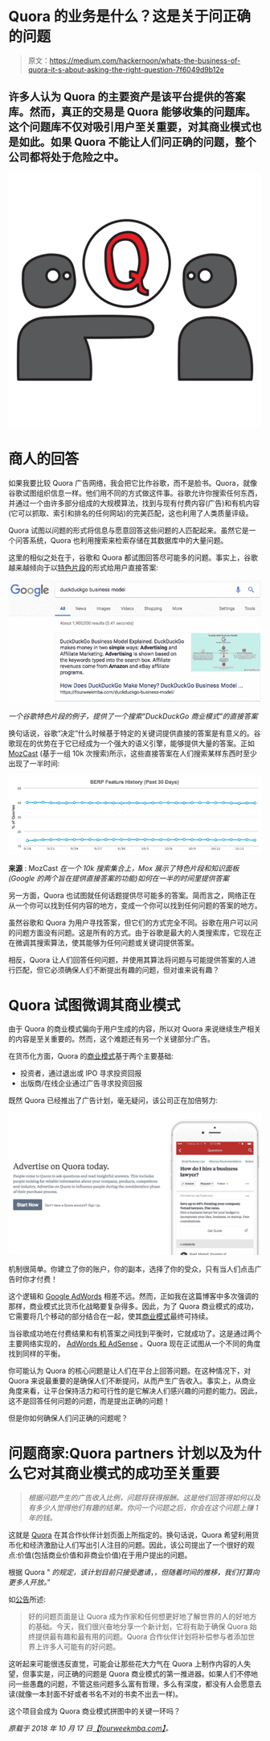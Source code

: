 # Quora 的业务是什么？这是关于问正确的问题

> 原文：<https://medium.com/hackernoon/whats-the-business-of-quora-it-s-about-asking-the-right-question-7f6049d9b12e>

## 许多人认为 Quora 的主要资产是该平台提供的答案库。然而，真正的交易是 Quora 能够收集的问题库。这个问题库不仅对吸引用户至关重要，对其商业模式也是如此。如果 Quora 不能让人们问正确的问题，整个公司都将处于危险之中。

![](img/24eeb64f9fa0a71f76d792553848d49b.png)

# 商人的回答

如果我要比较 Quora 广告网络，我会把它比作谷歌，而不是脸书。Quora，就像谷歌试图组织信息一样。他们用不同的方式做这件事。谷歌允许你搜索任何东西，并通过一个由许多部分组成的大规模算法，找到与现有付费内容(广告)和有机内容(它可以抓取、索引和排名的任何网站)的完美匹配，这也利用了人类质量评级。

Quora 试图以问题的形式将信息与愿意回答这些问题的人匹配起来。虽然它是一个问答系统，Quora 也利用搜索来检索存储在其数据库中的大量问题。

这里的相似之处在于，谷歌和 Quora 都试图回答尽可能多的问题。事实上，谷歌越来越倾向于以[特色片段](https://fourweekmba.com/what-is-seo-hacking/)的形式给用户直接答案:

![](img/58a45ff988b2d44fec17d8d8727b621c.png)

*一个谷歌特色片段的例子，提供了一个搜索“DuckDuckGo 商业模式”的直接答案*

换句话说，谷歌“决定”什么时候基于特定的关键词提供直接的答案是有意义的。谷歌现在的优势在于它已经成为一个强大的语义引擎，能够提供大量的答案。正如 [MozCast](https://moz.com/mozcast/features) (基于一组 10k 次搜索)所示，这些直接答案在人们搜索某样东西时至少出现了一半时间:

![](img/f41e6cd43737da12fb378d364d09d265.png)

**来源** : MozCast *在一个 10k 搜索集合上，Mox 展示了特色片段和知识面板(Google 的两个旨在提供直接答案的功能)如何在一半的时间里提供答案*

另一方面，Quora 也试图就任何话题提供尽可能多的答案。简而言之，网络正在从一个你可以找到任何内容的地方，变成一个你可以找到任何问题的答案的地方。

虽然谷歌和 Quora 为用户寻找答案，但它们的方式完全不同。谷歌在用户可以问的问题方面没有问题。这是所有的方式。由于谷歌是最大的人类搜索库，它现在正在微调其搜索算法，使其能够为任何问题或关键词提供答案。

相反，Quora 让人们回答任何问题，并使用其算法将问题与可能提供答案的人进行匹配，但它必须确保人们不断提出有趣的问题，但对谁来说有趣？

# Quora 试图微调其商业模式

由于 Quora 的商业模式偏向于用户生成的内容，所以对 Quora 来说继续生产相关的内容是至关重要的。然而，这个难题还有另一个关键部分:广告。

在货币化方面，Quora 的[商业模式](https://fourweekmba.com/what-is-a-business-model/)基于两个主要基础:

*   投资者，通过退出或 IPO 寻求投资回报
*   出版商/在线企业通过广告寻求投资回报

既然 Quora 已经推出了广告计划，毫无疑问，该公司正在加倍努力:

![](img/8640e6cc96de5b0bfed5f3b8c6edcc23.png)

机制很简单。你建立了你的账户，你的副本，选择了你的受众，只有当人们点击广告时你才付费！

这个逻辑和 [Google AdWords](https://fourweekmba.com/google-business-model/) 相差不远。然而，正如我在这篇博客中多次强调的那样，商业模式比货币化战略要复杂得多。因此，为了 Quora 商业模式的成功，它需要将几个移动的部分结合在一起，使其[商业模式](https://fourweekmba.com/what-is-a-business-model/)最终可持续。

当谷歌成功地在付费结果和有机答案之间找到平衡时，它就成功了。这是通过两个主要网络实现的， [AdWords 和 AdSense](https://fourweekmba.com/google-business-model/) 。Quora 现在正试图从一个不同的角度找到同样的平衡。

你可能认为 Quora 的核心问题是让人们在平台上回答问题。在这种情况下，对 Quora 来说最重要的是确保人们不断提问，从而产生广告收入。事实上，从商业角度来看，让平台保持活力和可行性的是它解决人们感兴趣的问题的能力。因此，这不是回答任何问题的问题，而是提出正确的问题！

但是你如何确保人们问正确的问题呢？

# 问题商家:Quora partners 计划以及为什么它对其商业模式的成功至关重要

> *根据问题产生的广告收入比例，问题将获得报酬。这是他们回答得如何以及有多少人觉得他们有趣的结果。你问一个问题之后，你会在这个问题上赚 1 年的钱。*

这就是 [Quora](https://help.quora.com/hc/en-us/articles/360000673263-Partner-Program-Frequently-Asked-Questions) 在其合作伙伴计划页面上所指定的。换句话说，Quora 希望利用货币化和经济激励让人们写出引人注目的问题。因此，该公司提出了一个很好的观点:价值(包括商业价值和非商业价值)在于用户提出的问题。

根据 Quora " *的规定，该计划目前只接受邀请*，*，但随着时间的推移，我们打算向更多人开放。*”

如[公告](https://productupdates.quora.com/Quora-Partner-Program-Beta)所述:

> 好的问题页面是让 Quora 成为作家和任何想更好地了解世界的人的好地方的基础。今天，我们很兴奋地分享一个新计划，它将有助于确保 Quora 始终提供最有趣和最有用的问题。Quora 合作伙伴计划将补偿参与者添加世界上许多人可能有的好问题。

这听起来可能很违反直觉，可能会让那些花大力气在 Quora 上制作内容的人失望，但事实是，问正确的问题是 Quora 商业模式的第一推进器。如果人们不停地问一些愚蠢的问题，不管这些问题多么富有哲理，多么有深度，都没有人会愿意去读(就像一本封面不好或者书名不对的书卖不出去一样)。

这个项目会成为 Quora 商业模式拼图中的关键一环吗？

*原载于 2018 年 10 月 17 日*[*【fourweekmba.com】*](https://fourweekmba.com/quora-partner-program/)*。*